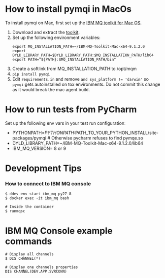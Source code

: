 How to install pymqi in MacOs
=============================
To install pymqi on Mac, first set up the [IBM MQ toolkit for Mac OS][1].

1. Download and extract the [toolkit][2].
2. Set up the following environment variables:
    ```
    export MQ_INSTALLATION_PATH=~/IBM-MQ-Toolkit-Mac-x64-9.1.2.0
    export DYLD_LIBRARY_PATH=$DYLD_LIBRARY_PATH:$MQ_INSTALLATION_PATH/lib64
    export PATH="${PATH}:$MQ_INSTALLATION_PATH/bin"
    ```
3. Create a softlink from MQ_INSTALLATION_PATH to /opt/mqm
4. `pip install pymqi`
5. Edit `requirements.in` and remove `and sys_platform != 'darwin'` so `pymqi` gets autoinstalled on tox environments.
Do not commit this change as it would break the mac agent build.


How to run tests from PyCharm
=============================
Set up the following env vars in your test run configuration:

* PYTHONPATH=$PYTHONPATH:$PATH_TO_YOUR_PYTHON_INSTALL/site-packages/pymqi  # Otherwise pycharm refuses to find pymqe.so
* DYLD_LIBRARY_PATH=~/IBM-MQ-Toolkit-Mac-x64-9.1.2.0/lib64
* IBM_MQ_VERSION= 8 or 9


[1]: https://developer.ibm.com/messaging/2019/02/05/ibm-mq-macos-toolkit-for-developers
[2]: https://public.dhe.ibm.com/ibmdl/export/pub/software/websphere/messaging/mqdev/mactoolkit

Development Tips
================

### How to connect to IBM MQ console

```
$ ddev env start ibm_mq py27-8
$ docker exec -it ibm_mq bash

# Inside the container
$ runmqsc
```

# IBM MQ Console example commands

```
# Display all channels
$ DIS CHANNEL(*)

# Display one channels properties
DIS CHANNEL(DEV.APP.SVRCONN)
``` 
